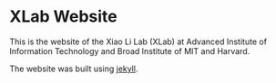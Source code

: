 # XLab Website

This is the website of the Xiao Li Lab (XLab)  at Advanced Institute of Information Technology and Broad Institute of MIT and Harvard.

The website was built using [jekyll](https://jekyllrb.com).


